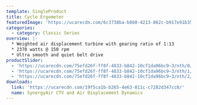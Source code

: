 ```yaml
---
template: SingleProduct
title: Cycle Ergometer
featuredImage: 'https://ucarecdn.com/6c3738ba-b860-4213-862c-b917e91b3557/'
categories:
  - category: Classic Series
overview: |-
  * Weighted air displacement turbine with gearing ratio of 1:13
  * 2370 watts @ 150 rpm
  * Ultra smooth and quiet belt drive
productSlider:
  - 'https://ucarecdn.com/75efd26f-ff8f-4833-b842-10cf1da96bc9~3/nth/0/'
  - 'https://ucarecdn.com/75efd26f-ff8f-4833-b842-10cf1da96bc9~3/nth/1/'
  - 'https://ucarecdn.com/75efd26f-ff8f-4833-b842-10cf1da96bc9~3/nth/2/'
downloads:
  link: 'https://ucarecdn.com/19f5ca1b-b265-4e63-811c-c7282d347cc0/'
  name: SynergyAir CTV and Air Displacement Dynamics
---
```

